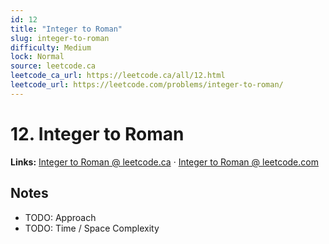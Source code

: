 ```yaml
--- 
id: 12
title: "Integer to Roman"
slug: integer-to-roman
difficulty: Medium
lock: Normal
source: leetcode.ca
leetcode_ca_url: https://leetcode.ca/all/12.html
leetcode_url: https://leetcode.com/problems/integer-to-roman/
---
```


# 12. Integer to Roman

**Links:** [Integer to Roman @ leetcode.ca](https://leetcode.ca/all/12.html) · [Integer to Roman @ leetcode.com](https://leetcode.com/problems/integer-to-roman/)

## Notes
- TODO: Approach
- TODO: Time / Space Complexity
